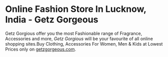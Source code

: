 
# Online Fashion Store In Lucknow, India - Getz Gorgeous
Getz Gorgious offer you the most Fashionable range of Fragrance, Accessories  and more, _Getz Gorgious_ will be your favourite of all online shopping sites.Buy Clothing, Accessories For Women, Men & Kids at Lowest Prices only on [getzgorgeous.com](https://getzgorgeous.in/).